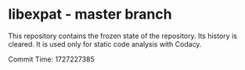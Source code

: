 # libexpat - master branch

This repository contains the frozen state of the repository.
Its history is cleared. It is used only for static code
analysis with Codacy.

Commit Time: 1727227385